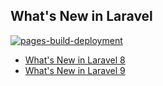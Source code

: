 ## What's New in Laravel

[![pages-build-deployment](https://github.com/curder/what-is-new-in-laravel/actions/workflows/pages/pages-build-deployment/badge.svg?branch=gh-pages)](https://github.com/curder/what-is-new-in-laravel/actions/workflows/pages/pages-build-deployment)


- [What's New in Laravel 8](/docs/8.x/README.md)
- [What's New in Laravel 9](/docs/9.x/README.md)
